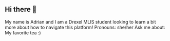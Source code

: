 ## Hi there 👋
My name is Adrian and I am a Drexel MLIS student looking to learn a bit more about how to navigate this platform!
Pronouns: she/her
Ask me about: My favorite tea :) 


<!--
**adrianhbatt/adrianhbatt** is a ✨ _special_ ✨ repository because its `README.md` (this file) appears on your GitHub profile.

Here are some ideas to get you started:

- 🔭 I’m currently working on ...
- 🌱 I’m currently learning ...
- 👯 I’m looking to collaborate on ...
- 🤔 I’m looking for help with ...
- 💬 Ask me about ...
- 📫 How to reach me: ...
- 😄 Pronouns: ...
- ⚡ Fun fact: ...
-->
